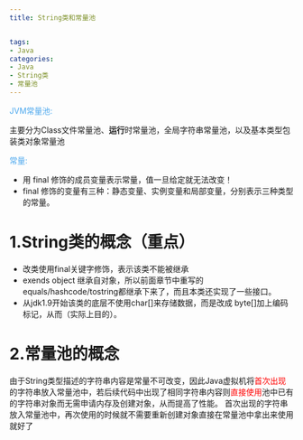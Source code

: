 ```yaml
---
title: String类和常量池


tags: 
- Java
categories: 
- Java
- String类
- 常量池
---
```

<font color='#4da8ee'>JVM常量池:</font>

主要分为Class文件常量池、**运行**时常量池，全局字符串常量池，以及基本类型包装类对象常量池

<font color='#4da8ee'>常量:</font>

- 用 final 修饰的成员变量表示常量，值一旦给定就无法改变！
- final 修饰的变量有三种：静态变量、实例变量和局部变量，分别表示三种类型的常量。


# 1.String类的概念（重点）
- 改类使用final关键字修饰，表示该类不能被继承
- exends object 继承自对象，所以前面章节中重写的equals/hashcode/tostring都继承下来了，而且本类还实现了一些接口。
- 从jdk1.9开始该类的底层不使用char[]来存储数据，而是改成 byte[]加上编码标记，从而（实际上目的）<font clolr='font'></font>。


# 2.常量池的概念

由于String类型描述的字符串内容是常量不可改变，因此Java虚拟机将<font color="red">首次出现</font>的字符串放入常量池中，若后续代码中出现了相同字符串内容则<font color="red">直接使用</font>池中已有的字符串对象而无需申请内存及创建对象，从而提高了性能。
首次出现的字符串放入常量池中，再次使用的时候就不需要重新创建对象直接在常量池中拿出来使用就好了
